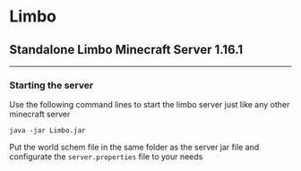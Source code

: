 # Limbo
## Standalone Limbo Minecraft Server 1.16.1

***

### Starting the server
Use the following command lines to start the limbo server just like any other minecraft server
```
java -jar Limbo.jar
```

Put the world schem file in the same folder as the server jar file and configurate the `server.properties` file to your needs 
